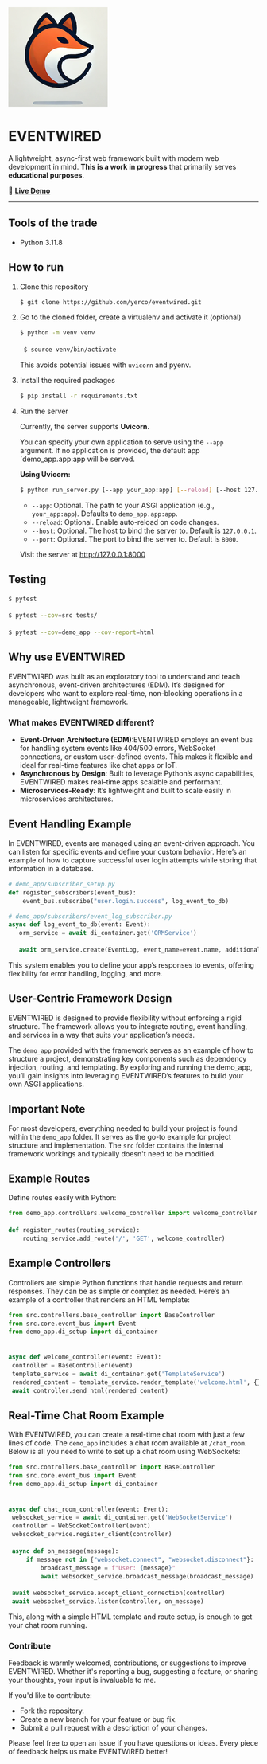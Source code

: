 ![EVENTWIRED Logo](yasgi200.png)

# EVENTWIRED

A lightweight, async-first web framework built with modern web development in mind. **This is a work in progress** that primarily serves **educational purposes**.

🔗 **[Live Demo](https://yasgi-frame.work)**

---

## Tools of the trade
- Python 3.11.8

## How to run

1. Clone this repository
    ```bash
    $ git clone https://github.com/yerco/eventwired.git
    ```

2. Go to the cloned folder, create a virtualenv and activate it (optional)
   ```bash
   $ python -m venv venv
   
    $ source venv/bin/activate
   ```
   This avoids potential issues with `uvicorn` and pyenv.

3. Install the required packages
   ```bash
   $ pip install -r requirements.txt
   ```

4. Run the server

   Currently, the server supports **Uvicorn**.

   You can specify your own application to serve using the `--app` argument. If no application is provided, the default app `demo_app.app:app will be served.

   **Using Uvicorn:**
   ```bash
   $ python run_server.py [--app your_app:app] [--reload] [--host 127.0.0.1] [--port 8000]
   ```
   - `--app`: Optional. The path to your ASGI application (e.g., `your_app:app`). Defaults to `demo_app.app:app`.
   - `--reload`: Optional. Enable auto-reload on code changes.
   - `--host`: Optional. The host to bind the server to. Default is `127.0.0.1`.
   - `--port`: Optional. The port to bind the server to. Default is `8000`.

   Visit the server at http://127.0.0.1:8000

## Testing
   ```bash
   $ pytest
   
   $ pytest --cov=src tests/
   
   $ pytest --cov=demo_app --cov-report=html
   ```

## Why use EVENTWIRED

EVENTWIRED was built as an exploratory tool to understand and teach asynchronous, event-driven architectures (EDM). It’s designed for developers who want to explore real-time, non-blocking operations in a manageable, lightweight framework.

### What makes EVENTWIRED different?

- **Event-Driven Architecture (EDM)**:EVENTWIRED employs an event bus for handling system events like 404/500 errors, WebSocket connections, or custom user-defined events. This makes it flexible and ideal for real-time features like chat apps or IoT.
- **Asynchronous by Design**: Built to leverage Python’s async capabilities, EVENTWIRED makes real-time apps scalable and performant.
- **Microservices-Ready**: It’s lightweight and built to scale easily in microservices architectures.

## Event Handling Example

In EVENTWIRED, events are managed using an event-driven approach. You can listen for specific events and define your custom behavior. Here’s an example of how to capture successful user login attempts while storing that information in a database.

   ```python
   # demo_app/subscriber_setup.py
   def register_subscribers(event_bus):
       event_bus.subscribe("user.login.success", log_event_to_db)
   ```

   ```python
   # demo_app/subscribers/event_log_subscriber.py
   async def log_event_to_db(event: Event):
      orm_service = await di_container.get('ORMService')
   
      await orm_service.create(EventLog, event_name=event.name, additional_data=str(event.data))
   ```
This system enables you to define your app’s responses to events, offering flexibility for error handling, logging, and more.

## User-Centric Framework Design

EVENTWIRED is designed to provide flexibility without enforcing a rigid structure. The framework allows you to integrate routing, event handling, and services in a way that suits your application’s needs.

The `demo_app`  provided with the framework serves as an example of how to structure a project, demonstrating key components such as dependency injection, routing, and templating. By exploring and running the demo_app, you’ll gain insights into leveraging EVENTWIRED’s features to build your own ASGI applications.

## Important Note

For most developers, everything needed to build your project is found within the `demo_app` folder. It serves as the go-to example for project structure and implementation. The `src` folder contains the internal framework workings and typically doesn't need to be modified.

## Example Routes

Define routes easily with Python:
   ```python
   from demo_app.controllers.welcome_controller import welcome_controller
   
   def register_routes(routing_service):
       routing_service.add_route('/', 'GET', welcome_controller)
   ```
   
## Example Controllers

Controllers are simple Python functions that handle requests and return responses. They can be as simple or complex as needed. Here’s an example of a controller that renders an HTML template:

   ```python
   from src.controllers.base_controller import BaseController
from src.core.event_bus import Event
from demo_app.di_setup import di_container


async def welcome_controller(event: Event):
    controller = BaseController(event)
    template_service = await di_container.get('TemplateService')
    rendered_content = template_service.render_template('welcome.html', {})
    await controller.send_html(rendered_content)
   ```
   
## Real-Time Chat Room Example

With EVENTWIRED, you can create a real-time chat room with just a few lines of code. The `demo_app` includes a chat room available at `/chat_room`. Below is all you need to write to set up a chat room using WebSockets:

   ```python
   from src.controllers.base_controller import BaseController
from src.core.event_bus import Event
from demo_app.di_setup import di_container


async def chat_room_controller(event: Event):
    websocket_service = await di_container.get('WebSocketService')
    controller = WebSocketController(event)
    websocket_service.register_client(controller)

    async def on_message(message):
        if message not in {"websocket.connect", "websocket.disconnect"}:
            broadcast_message = f"User: {message}"
            await websocket_service.broadcast_message(broadcast_message)

    await websocket_service.accept_client_connection(controller)
    await websocket_service.listen(controller, on_message)
   ```

This, along with a simple HTML template and route setup, is enough to get your chat room running.

### Contribute

Feedback is warmly welcomed, contributions, or suggestions to improve EVENTWIRED. Whether it's reporting a bug, suggesting a feature, or sharing your thoughts, your input is invaluable to me.

If you'd like to contribute:
- Fork the repository.
- Create a new branch for your feature or bug fix.
- Submit a pull request with a description of your changes.

Please feel free to open an issue if you have questions or ideas. Every piece of feedback helps us make EVENTWIRED better!

